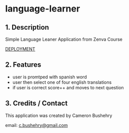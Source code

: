 # language-learner

## 1. Description
Simple Language Leaner Application from Zenva Course

[DEPLOYMENT](https://cbushehry.github.io/language-learner/)

## 2. Features
 * user is promtped with spanish word
 * user then select one of four english translations
 * if user is correct score++ and moves to next question

## 3. Credits / Contact
This application was created by Cameron Bushehry

email: c.bushehry@gmail.com
